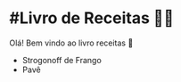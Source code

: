 # #Livro de Receitas :woman_cook:

Olá! Bem vindo ao livro receitas :wave:

- Strogonoff de Frango
- Pavê



